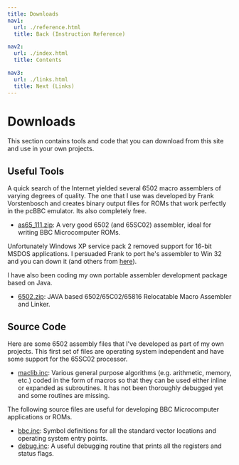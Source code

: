 ```yaml
---
title: Downloads
nav1:
  url: ./reference.html
  title: Back (Instruction Reference)

nav2:
  url: ./index.html
  title: Contents

nav3:
  url: ./links.html
  title: Next (Links)
---
```


# Downloads
This section contains tools and code that you can download from this site and use in your own projects.

## Useful Tools
A quick search of the Internet yielded several 6502 macro assemblers of varying degrees of quality. The one that I use was developed by Frank Vorstenbosch and creates binary output files for ROMs that work perfectly in the pcBBC emulator. Its also completely free.

- [as65_111.zip](https://github.com/pegvin/6502/raw/master/files/as65_111.zip): A very good 6502 (and 65SC02) assembler, ideal for writing BBC Microcomputer ROMs.

Unfortunately Windows XP service pack 2 removed support for 16-bit MSDOS applications. I persuaded Frank to port he's assembler to Win 32 and you can down it (and others from [here](http://www.kingswood-consulting.co.uk/assemblers/)).

I have also been coding my own portable assembler development package based on Java.

- [6502.zip](https://github.com/pegvin/6502/raw/master/files/6502.zip): JAVA based 6502/65C02/65816 Relocatable Macro Assembler and Linker.

## Source Code
Here are some 6502 assembly files that I've developed as part of my own projects. This first set of files are operating system independent and have some support for the 65SC02 processor.

- [maclib.inc](https://raw.githubusercontent.com/pegvin/6502/master/files/maclib.inc): Various general purpose algorithms (e.g. arithmetic, memory, etc.) coded in the form of macros so that they can be used either inline or expanded as subroutines. It has not been thoroughly debugged yet and some routines are missing.

The following source files are useful for developing BBC Microcomputer applications or ROMs.

- [bbc.inc](https://raw.githubusercontent.com/pegvin/6502/master/files/bbc.inc): Symbol definitions for all the standard vector locations and operating system entry points.
- [debug.inc](https://raw.githubusercontent.com/pegvin/6502/master/files/debug.inc): A useful debugging routine that prints all the registers and status flags.

